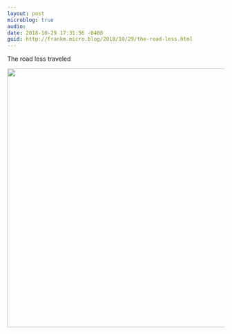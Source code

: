 ```yaml
---
layout: post
microblog: true
audio: 
date: 2018-10-29 17:31:56 -0400
guid: http://frankm.micro.blog/2018/10/29/the-road-less.html
---
```

The road less traveled

<img src="https://frankmcpherson.blog/uploads/2018/d6611ca5d9.jpg" width="600" height="600" />

